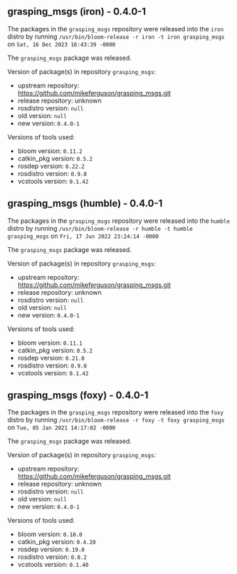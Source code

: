 ## grasping_msgs (iron) - 0.4.0-1

The packages in the `grasping_msgs` repository were released into the `iron` distro by running `/usr/bin/bloom-release -r iron -t iron grasping_msgs` on `Sat, 16 Dec 2023 16:43:39 -0000`

The `grasping_msgs` package was released.

Version of package(s) in repository `grasping_msgs`:

- upstream repository: https://github.com/mikeferguson/grasping_msgs.git
- release repository: unknown
- rosdistro version: `null`
- old version: `null`
- new version: `0.4.0-1`

Versions of tools used:

- bloom version: `0.11.2`
- catkin_pkg version: `0.5.2`
- rosdep version: `0.22.2`
- rosdistro version: `0.9.0`
- vcstools version: `0.1.42`


## grasping_msgs (humble) - 0.4.0-1

The packages in the `grasping_msgs` repository were released into the `humble` distro by running `/usr/bin/bloom-release -r humble -t humble grasping_msgs` on `Fri, 17 Jun 2022 23:24:14 -0000`

The `grasping_msgs` package was released.

Version of package(s) in repository `grasping_msgs`:

- upstream repository: https://github.com/mikeferguson/grasping_msgs.git
- release repository: unknown
- rosdistro version: `null`
- old version: `null`
- new version: `0.4.0-1`

Versions of tools used:

- bloom version: `0.11.1`
- catkin_pkg version: `0.5.2`
- rosdep version: `0.21.0`
- rosdistro version: `0.9.0`
- vcstools version: `0.1.42`


## grasping_msgs (foxy) - 0.4.0-1

The packages in the `grasping_msgs` repository were released into the `foxy` distro by running `/usr/bin/bloom-release -r foxy -t foxy grasping_msgs` on `Tue, 05 Jan 2021 14:17:02 -0000`

The `grasping_msgs` package was released.

Version of package(s) in repository `grasping_msgs`:

- upstream repository: https://github.com/mikeferguson/grasping_msgs.git
- release repository: unknown
- rosdistro version: `null`
- old version: `null`
- new version: `0.4.0-1`

Versions of tools used:

- bloom version: `0.10.0`
- catkin_pkg version: `0.4.20`
- rosdep version: `0.19.0`
- rosdistro version: `0.8.2`
- vcstools version: `0.1.40`


